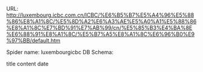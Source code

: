 URL: http://luxembourg.icbc.com.cn/ICBC/%E6%B5%B7%E5%A4%96%E5%88%86%E8%A1%8C/%E5%8D%A2%E6%A3%AE%E5%A0%A1%E5%88%86%E8%A1%8C%E7%BD%91%E7%AB%99/cn/%E5%85%B3%E4%BA%8E%E6%88%91%E8%A1%8C/%E5%B7%A5%E8%A1%8C%E6%96%B0%E9%97%BB/default.htm

Spider name: luxembourgicbc
DB Schema:

title
content
date